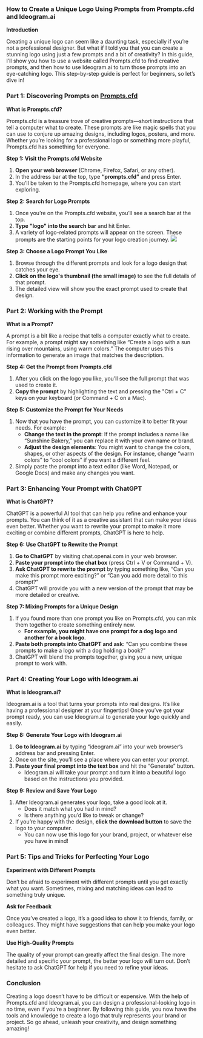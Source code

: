 ### **How to Create a Unique Logo Using Prompts from Prompts.cfd and Ideogram.ai**

**Introduction**

Creating a unique logo can seem like a daunting task, especially if you’re not a professional designer. But what if I told you that you can create a stunning logo using just a few prompts and a bit of creativity? In this guide, I’ll show you how to use a website called Prompts.cfd to find creative prompts, and then how to use Ideogram.ai to turn those prompts into an eye-catching logo. This step-by-step guide is perfect for beginners, so let’s dive in!

### **Part 1: Discovering Prompts on [Prompts.cfd](https://prompts.cfd)**

**What is Prompts.cfd?**

Prompts.cfd is a treasure trove of creative prompts—short instructions that tell a computer what to create. These prompts are like magic spells that you can use to conjure up amazing designs, including logos, posters, and more. Whether you’re looking for a professional logo or something more playful, Prompts.cfd has something for everyone.

**Step 1: Visit the Prompts.cfd Website**

1. **Open your web browser** (Chrome, Firefox, Safari, or any other).
2. In the address bar at the top, type **“prompts.cfd”** and press Enter.
3. You’ll be taken to the Prompts.cfd homepage, where you can start exploring.

**Step 2: Search for Logo Prompts**

1. Once you’re on the Prompts.cfd website, you’ll see a search bar at the top.
2. **Type "logo" into the search bar** and hit Enter.
3. A variety of logo-related prompts will appear on the screen. These prompts are the starting points for your logo creation journey.
![](https://cfdprompts.github.io/logo_cdf.png)

**Step 3: Choose a Logo Prompt You Like**

1. Browse through the different prompts and look for a logo design that catches your eye.
2. **Click on the logo's thumbnail (the small image)** to see the full details of that prompt.
3. The detailed view will show you the exact prompt used to create that design.

### **Part 2: Working with the Prompt**

**What is a Prompt?**

A prompt is a bit like a recipe that tells a computer exactly what to create. For example, a prompt might say something like “Create a logo with a sun rising over mountains, using warm colors.” The computer uses this information to generate an image that matches the description.

**Step 4: Get the Prompt from Prompts.cfd**

1. After you click on the logo you like, you’ll see the full prompt that was used to create it.
2. **Copy the prompt** by highlighting the text and pressing the "Ctrl + C" keys on your keyboard (or Command + C on a Mac).

**Step 5: Customize the Prompt for Your Needs**

1. Now that you have the prompt, you can customize it to better fit your needs. For example:
   - **Change the text in the prompt**: If the prompt includes a name like “Sunshine Bakery,” you can replace it with your own name or brand.
   - **Adjust the design elements**: You might want to change the colors, shapes, or other aspects of the design. For instance, change “warm colors” to “cool colors” if you want a different feel.
2. Simply paste the prompt into a text editor (like Word, Notepad, or Google Docs) and make any changes you want.

### **Part 3: Enhancing Your Prompt with ChatGPT**

**What is ChatGPT?**

ChatGPT is a powerful AI tool that can help you refine and enhance your prompts. You can think of it as a creative assistant that can make your ideas even better. Whether you want to rewrite your prompt to make it more exciting or combine different prompts, ChatGPT is here to help.

**Step 6: Use ChatGPT to Rewrite the Prompt**

1. **Go to ChatGPT** by visiting chat.openai.com in your web browser.
2. **Paste your prompt into the chat box** (press Ctrl + V or Command + V).
3. **Ask ChatGPT to rewrite the prompt** by typing something like, “Can you make this prompt more exciting?” or “Can you add more detail to this prompt?”
4. ChatGPT will provide you with a new version of the prompt that may be more detailed or creative.

**Step 7: Mixing Prompts for a Unique Design**

1. If you found more than one prompt you like on Prompts.cfd, you can mix them together to create something entirely new.
   - **For example, you might have one prompt for a dog logo and another for a book logo**.
2. **Paste both prompts into ChatGPT and ask**: “Can you combine these prompts to make a logo with a dog holding a book?”
3. ChatGPT will blend the prompts together, giving you a new, unique prompt to work with.

### **Part 4: Creating Your Logo with Ideogram.ai**

**What is Ideogram.ai?**

Ideogram.ai is a tool that turns your prompts into real designs. It’s like having a professional designer at your fingertips! Once you’ve got your prompt ready, you can use Ideogram.ai to generate your logo quickly and easily.

**Step 8: Generate Your Logo with Ideogram.ai**

1. **Go to Ideogram.ai** by typing “ideogram.ai” into your web browser’s address bar and pressing Enter.
2. Once on the site, you’ll see a place where you can enter your prompt.
3. **Paste your final prompt into the text box** and hit the “Generate” button.
   - Ideogram.ai will take your prompt and turn it into a beautiful logo based on the instructions you provided.

**Step 9: Review and Save Your Logo**

1. After Ideogram.ai generates your logo, take a good look at it.
   - Does it match what you had in mind?
   - Is there anything you’d like to tweak or change?
2. If you’re happy with the design, **click the download button** to save the logo to your computer.
   - You can now use this logo for your brand, project, or whatever else you have in mind!

### **Part 5: Tips and Tricks for Perfecting Your Logo**

**Experiment with Different Prompts**

Don’t be afraid to experiment with different prompts until you get exactly what you want. Sometimes, mixing and matching ideas can lead to something truly unique.

**Ask for Feedback**

Once you’ve created a logo, it’s a good idea to show it to friends, family, or colleagues. They might have suggestions that can help you make your logo even better.

**Use High-Quality Prompts**

The quality of your prompt can greatly affect the final design. The more detailed and specific your prompt, the better your logo will turn out. Don’t hesitate to ask ChatGPT for help if you need to refine your ideas.

### **Conclusion**

Creating a logo doesn’t have to be difficult or expensive. With the help of Prompts.cfd and Ideogram.ai, you can design a professional-looking logo in no time, even if you’re a beginner. By following this guide, you now have the tools and knowledge to create a logo that truly represents your brand or project. So go ahead, unleash your creativity, and design something amazing!
